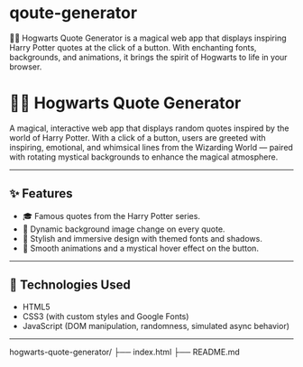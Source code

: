 # qoute-generator
🧙‍♂️ Hogwarts Quote Generator is a magical web app that displays inspiring Harry Potter quotes at the click of a button. With enchanting fonts, backgrounds, and animations, it brings the spirit of Hogwarts to life in your browser.

# 🧙‍♀️ Hogwarts Quote Generator

A magical, interactive web app that displays random quotes inspired by the world of Harry Potter. With a click of a button, users are greeted with inspiring, emotional, and whimsical lines from the Wizarding World — paired with rotating mystical backgrounds to enhance the magical atmosphere.

---

## ✨ Features

- 🎓 Famous quotes from the Harry Potter series.
- 🎨 Dynamic background image change on every quote.
- 🌌 Stylish and immersive design with themed fonts and shadows.
- 🔮 Smooth animations and a mystical hover effect on the button.

---

## 🔧 Technologies Used

- HTML5
- CSS3 (with custom styles and Google Fonts)
- JavaScript (DOM manipulation, randomness, simulated async behavior)

---
hogwarts-quote-generator/
├── index.html
├── README.md
